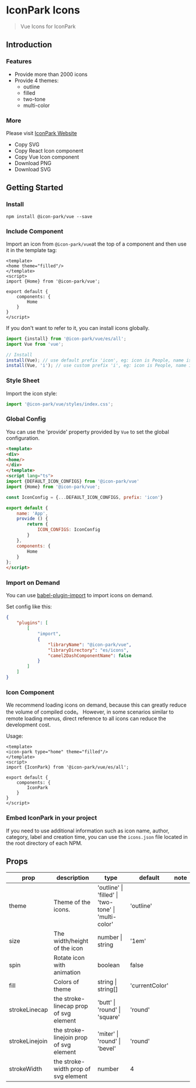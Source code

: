 # IconPark Icons
> Vue Icons for IconPark

## Introduction

### Features
* Provide more than 2000 icons
* Provide 4 themes:
    * outline
    * filled
    * two-tone
    * multi-color

### More
Please visit [IconPark Website](http://iconpark.bytedance.com)
* Copy SVG
* Copy React Icon component
* Copy Vue Icon component
* Download PNG
* Download SVG

## Getting Started
### Install

```
npm install @icon-park/vue --save
```

### Include Component
Import an icon from `@icon-park/vue`at the top of a component and then use it in the template tag:

``` vue
<template>
<home theme="filled"/>
</template>
<script>
import {Home} from '@icon-park/vue';

export default {
    components: {
        Home
    }
}
</script>
```

If you don't want to refer to it, you can install icons globally.

```typescript
import {install} from '@icon-park/vue/es/all';
import Vue from 'vue';

// Install
install(Vue); // use default prefix 'icon', eg: icon is People, name is icon-people.
install(Vue, 'i'); // use custom prefix 'i', eg: icon is People, name is i-people.
```

### Style Sheet

Import the icon style:

```typescript
import '@icon-park/vue/styles/index.css';
```

### Global Config
You can use the 'provide' property provided by `Vue` to set the global configuration.

```html
<template>
<div>
<home/>
</div>
</template>
<script lang="ts">
import {DEFAULT_ICON_CONFIGS} from '@icon-park/vue'
import {Home} from '@icon-park/vue';

const IconConfig = {...DEFAULT_ICON_CONFIGS, prefix: 'icon'}

export default {
    name: 'App',
    provide () {
        return {
            ICON_CONFIGS: IconConfig
        }
    },
    components: {
        Home
    }
};
</script>

```

### Import on Demand

You can use [babel-plugin-import](https://github.com/ant-design/babel-plugin-import) to import icons on demand.

Set config like this:
```json
{
    "plugins": [
        [
            "import",
            {
                "libraryName": "@icon-park/vue",
                "libraryDirectory": "es/icons",
                "camel2DashComponentName": false 
            }
        ]
    ]
}
```

### Icon Component
We recommend loading icons on demand, because this can greatly reduce the volume of compiled code。
However, in some scenarios similar to remote loading menus, direct reference to all icons can reduce the development cost.

Usage:


``` vue
<template>
<icon-park type="home" theme="filled"/>
</template>
<script>
import {IconPark} from '@icon-park/vue/es/all';

export default {
    components: {
        IconPark
    }
}
</script>
```
### Embed IconPark in your project 
If you need to use additional information such as icon name, author, category, label and creation time, you can use the `icons.json` file located in the root directory of each NPM.


## Props
|    prop	 | description  | type  | default | note |
| ---------- | --- | --- | --- | --- |
| theme |  Theme of the icons.  | 'outline' &#124; 'filled' &#124; 'two-tone' &#124; 'multi-color' | 'outline'  |
| size |  The width/height of the icon | number &#124; string |  '1em' |
| spin |  Rotate icon with animation | boolean | false |
| fill |  Colors of theme | string  &#124; string[] |  'currentColor' |
| strokeLinecap |  the stroke-linecap prop of svg element | 'butt' &#124; 'round' &#124; 'square' |  'round' |
| strokeLinejoin |  the stroke-linejoin prop of svg element | 'miter' &#124; 'round' &#124; 'bevel' |  'round' |
| strokeWidth |  the stroke-width prop of svg element | number |  4 |

